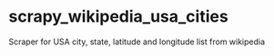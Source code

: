 # scrapy_wikipedia_usa_cities
Scraper for USA city, state, latitude and longitude list from wikipedia

